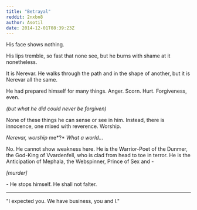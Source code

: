 ```yaml
---
title: "Betrayal"
reddit: 2nxbn8
author: Asotil
date: 2014-12-01T08:39:23Z
---
```


His face shows nothing.

His lips tremble, so fast that none see, but he burns with shame at it nonetheless. 

It is Nerevar. He walks through the path and in the shape of another, but it is Nerevar all the same. 

He had prepared himself for many things. Anger. Scorn. Hurt. Forgiveness, even.

*(but what he did could never be forgiven)*

None of these things he can sense or see in him. Instead, there is innocence, one mixed with reverence. Worship.

*Nerevar, worship* me*?* *What a world...*

No. He cannot show weakness here. He is the Warrior-Poet of the Dunmer, the God-King of Vvardenfell, who is clad from head to toe in terror. He is the Anticipation of Mephala, the Webspinner, Prince of Sex and -

*[murder]*

\- He stops himself. He shall not falter.

-----------------------------------------------------
"I expected you. We have business, you and I."
